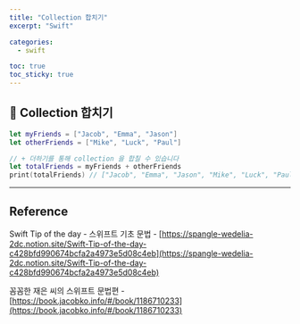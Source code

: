 ```yaml
---
title: "Collection 합치기"
excerpt: "Swift"

categories:
  - swift

toc: true
toc_sticky: true
---
```


## 🔷 Collection 합치기

```swift
let myFriends = ["Jacob", "Emma", "Jason"]
let otherFriends = ["Mike", "Luck", "Paul"]

// + 더하기를 통해 collection 을 합칠 수 있습니다
let totalFriends = myFriends + otherFriends
print(totalFriends) // ["Jacob", "Emma", "Jason", "Mike", "Luck", "Paul"]
```

---

<!-- 🔶 🔷 📌 🔑 👉 -->

## Reference

Swift Tip of the day - 스위프트 기초 문법 - [https://spangle-wedelia-2dc.notion.site/Swift-Tip-of-the-day-c428bfd990674bcfa2a4973e5d08c4eb](https://spangle-wedelia-2dc.notion.site/Swift-Tip-of-the-day-c428bfd990674bcfa2a4973e5d08c4eb)

꼼꼼한 재은 씨의 스위프트 문법편 - [https://book.jacobko.info/#/book/1186710233](https://book.jacobko.info/#/book/1186710233)
